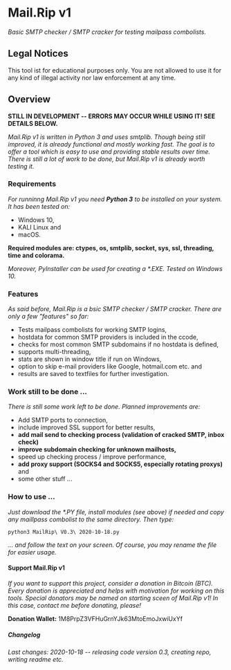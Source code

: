 # Mail.Rip v1
<p><i>Basic SMTP checker / SMTP cracker for testing mailpass combolists.</i></p>

<h2>Legal Notices</h2>
<p>This tool ist for educational purposes only. You are not allowed to use it for any kind of illegal activity nor law enforcement at any time.</p>

<h2>Overview</h2>
<p><b>STILL IN DEVELOPMENT -- ERRORS MAY OCCUR WHILE USING IT! SEE DETAILS BELOW.</b></p>
<p><i>Mail.Rip v1 is written in Python 3 and uses smtplib. Though being still improved, it is already functional and mostly working fast. The goal is to offer a tool which is easy to use and providing stable results over time. There is still a lot of work to be done, but Mail.Rip v1 is already worth testing it.</i></p>

<h3>Requirements</h3>
<p><i>For runninng Mail.Rip v1 you need <b>Python 3</b> to be installed on your system. It has been tested on:</i></p>
<p>
  <ul>
    <li>Windows 10,</li>
    <li>KALI Linux and</li>
    <li>macOS.</li>
  </ul>
</p>
<p><b>Required modules are: ctypes, os, smtplib, socket, sys, ssl, threading, time and colorama.</b></p>
<p><i>Moreover, PyInstaller can be used for creating a *.EXE. Tested on Windows 10.</i></p>

<h3>Features</h3>
<p><i>As said before, Mail.Rip is a bsic SMTP checker / SMTP cracker. There are only a few "features" so far:</i></p>
<p>
  <ul>
    <li>Tests mailpass combolists for working SMTP logins,</li>
    <li>hostdata for common SMTP providers is included in the ccode,</li>
    <li>checks for most common SMTP subdomains if no hostdata is defined,</li>
    <li>supports multi-threading,</li>
    <li>stats are shown in window title if run on Windows,</li>
    <li>option to skip e-mail providers like Google, hotmail.com etc. and</li>
    <li>results are saved to textfiles for further investigation.</li>
  </ul>
</p>

<h3>Work still to be done ...</h3>
<p><i>There is still some work left to be done. Planned improvements are:</i></p>
<p>
  <ul>
    <li>Add SMTP ports to connection,</li>
    <li>include improved SSL support for better results,</li>
    <li><b>add mail send to checking process (validation of cracked SMTP, inbox check)</b></li>
    <li><b>improve subdomain checking for unknown mailhosts,</b></li>
    <li>speed up checking process / improve performance,</li>
    <li><b>add proxy support (SOCKS4 and SOCKS5, especially rotating proxys)</b> and</li>
    <li>some other stuff ...</li>
  </ul>
</p>

<h3>How to use ...</h3>
<p><i>Just download the *.PY file, install modules (see above) if needed and copy any maillpass combolist to the same directory. Then type:</i></p>

```
python3 MailRip\ V0.3\ 2020-10-18.py
```

<p><i>... and follow the text on your screen. Of course, you may rename the file for easier usage.</i></p>

<h4>Support Mail.Rip v1</h4>
<p><i>If you want to support this project, consider a donation in Bitcoin (BTC). Every donation is appreciated and helps with motivation for working on this tools. Special donators may be named on starting sceen of Mail.Rip v1! In this case, contact me before donating, please!</i></p>
<p><b>Donation Wallet:</b>   1M8PrpZ3VFHuGrnYJk63MtoEmoJxwiUxYf</p>

<h5>Changelog</h5>
<p><i>Last changes: 2020-10-18 -- releasing code version 0.3, creating repo, writing readme etc.</i></p>
